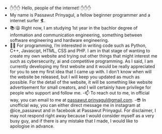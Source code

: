 - ✋✋✋  Hello, people of the internet! ✋✋✋
- My name is Passawut Prinyagul, a fellow beginner programmer and a internet surfer 🏄.
- 📚🕯😫 Right now, I am studying 1st year in the bachlor degree of information and communication engineering, something between software engineering and hardware engineering. 
- 🧑‍💻 For programming, I’m interested in writing code such as Python, C++, Javascipt, HTML, CSS and PHP.
I am in that stage of wanting to create my own website and trying out other things that might interest me such as cybersecurity, ai and competitive programming.
As I said, I am currently developing my first website and it would be really appreciated for you to see my first idea that I came up with.
I don't know when will the website be released, but I will keep you updated as much as possible.
For the detail of the website, it will be something like website advertisement for small creators, and I will certainly have privilege for people who support and follow me. 
-📫 To reach out to me, in official way, you can email to me at passawut.prinyagul@gmail.com. 
-😎 In unofficial way, you can either direct message me in instagram at @ice_passawut and in facebook at Passawut Prinyagul.
For disclaimer, I may not respond right away because I would consider myself as a very busy guy, and if there is any mistake that I made, I would like to apologise in advance.


<!---
PassawutP/PassawutP is a ✨ special ✨ repository because its `README.md` (this file) appears on your GitHub profile.
You can click the Preview link to take a look at your changes.
--->
